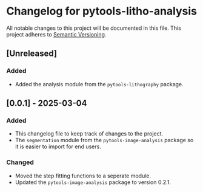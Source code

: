# Changelog for pytools-litho-analysis

All notable changes to this project will be documented in this file. This project adheres to [Semantic Versioning](http://semver.org/).

## [Unreleased]

### Added

- Added the analysis module from the `pytools-lithography` package.

## [0.0.1] - 2025-03-04

### Added

- This changelog file to keep track of changes to the project.
- The `segmentation` module from the `pytools-image-analysis` package so it is easier to import for end users.

### Changed

- Moved the step fitting functions to a seperate module.
- Updated the `pytools-image-analysis` package to version 0.2.1.
